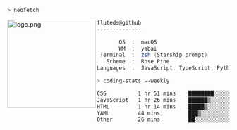 ```zsh
> neofetch
```

<!--img align="left" src="https://github.com/fluteds.png" alt="logo.png" width="200"/>-->
<img align="left" src="https://external-content.duckduckgo.com/iu/?u=https%3A%2F%2F78.media.tumblr.com%2F975fca5f82161b190efdcaa05ffbd4ec%2Ftumblr_p6q6m9TJF01x3p3jmo1_500.png&f=1&nofb=1" alt="logo.png" width="200"/>

```csharp
fluteds@github
--------------

       OS  :  macOS
       WM  :  yabai
 Terminal  :  zsh (Starship prompt)  
   Scheme  :  Rose Pine  
Languages  :  JavaScript, TypeScript, Python, HTML, CSS  

```

```zsh
> coding-stats --weekly
```

<!--START_SECTION:waka-->

```txt
CSS          1 hr 51 mins    ████████░░░░░░░░░░░░░░░░░   32.13 %
JavaScript   1 hr 26 mins    ██████▒░░░░░░░░░░░░░░░░░░   25.13 %
HTML         1 hr 14 mins    █████▒░░░░░░░░░░░░░░░░░░░   21.48 %
YAML         44 mins         ███▒░░░░░░░░░░░░░░░░░░░░░   12.93 %
Other        26 mins         ██░░░░░░░░░░░░░░░░░░░░░░░   07.58 %
```

<!--END_SECTION:waka-->
